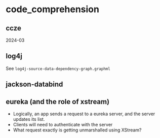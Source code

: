 # code_comprehension

## ccze
2024-03

## log4j

See `log4j-source-data-dependency-graph.graphml`

## jackson-databind

## eureka (and the role of xstream)
* Logically, an app sends a request to a eureka server, and the server updates its list.
* Clients will need to authenticate with the server
* What request exactly is getting unmarshalled using XStream?

